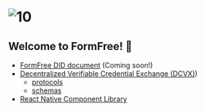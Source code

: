 # ![10](https://pbs.twimg.com/profile_banners/1082352251241463809/1609525088/1500x500)

## Welcome to FormFree! 👋

- [FormFree DID document](https://github.com/FormFree/formfree.github.io/tree/main/.well-known/did.json) (Coming soon!)
- [Decentralized Verifiable Credential Exchange (DCVX)](https://github.com/TBD54566975/incubation-dcx))
  - [protocols](https://github.com/FormFree/formfree.github.io/tree/main/.well-known/protocols)
  - [schemas](https://github.com/FormFree/formfree.github.io/tree/main/.well-known/schemas)
- [React Native Component Library](https://github.com/FormFree/react-native-ff-elements)
